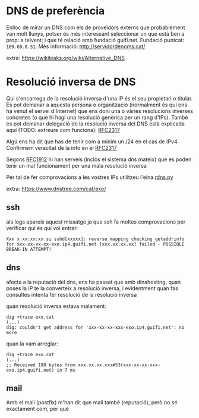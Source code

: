 # DNS de preferència

Enlloc de mirar un DNS com els de proveïdors externs que probablement van molt llunys, potser és més interessant seleccionar un que està ben a prop: a telvent; i que té relació amb fundació guifi.net. Fundació puntcat: `109.69.8.51`. Més informació: http://servidordenoms.cat/

extra: https://wikileaks.org/wiki/Alternative_DNS

# Resolució inversa de DNS

Qui s'encarrega de la resolució inversa d'una IP és el seu propietari o titular. Es pot demanar a aquesta persona o organització (normalment és qui ens ha venut el servei d'Internet) que ens doni una o vàries resolucions inverses concretes (o que hi hagi una resolució genèrica per un rang d'IPs). També es pot demanar delegació de la resolució inversa del DNS està explicada aquí (TODO: extreure com funciona): [RFC2317](http://ietf.org/rfc/rfc2317.txt)

Algú ens ha dit que has de tenir com a mínim un /24 en el cas de IPv4. Confirmem veracitat de la info en el [RFC2317](http://ietf.org/rfc/rfc2317.txt)

Segons [RFC1912](https://www.ietf.org/rfc/rfc1912.txt) hi han serveis (inclòs el sistema dns mateix) que es poden tenir un mal funcionament per una mala resolució inversa

Per tal de fer comprovacions a les vostres IPs utilitzeu l'eina [rdns.py](https://github.com/guifi-exo/doc/blob/master/knowledge/rdns.py)

extra: https://www.dnstree.com/cat/exo/

## ssh

als logs apareix aquest missatge ja que ssh fa moltes comprovacions per verificar qui és qui vol entrar:

`Xxx x xx:xx:xx si sshd[xxxxx]: reverse mapping checking getaddrinfo for xxx-xx-xx-xx-exo.ip4.guifi.net [xxx.xx.xx.xx] failed - POSSIBLE BREAK-IN ATTEMPT!`

## dns

afecta a la reputació del dns, ens ha passat que amb dinahosting, quan poses la IP te la converteix a resolució inversa, i evidentment quan fas consultes intenta fer resolució de la resolució inversa

quan resolució inversa estava malament:
```
dig +trace exo.cat
(...)
dig: couldn't get address for 'xxx-xx-xx-xxx-exo.ip4.guifi.net': no more
```

quan la vam arreglar:
```
dig +trace exo.cat
(...)
;; Received 198 bytes from xxx.xx.xx.xxx#53(xxx-xx-xx-xxx-exo.ip4.guifi.net) in 7 ms

```

## mail

Amb el mail (postfix) m'han dit que mail també (reputació), però no sé exactament com, per què

